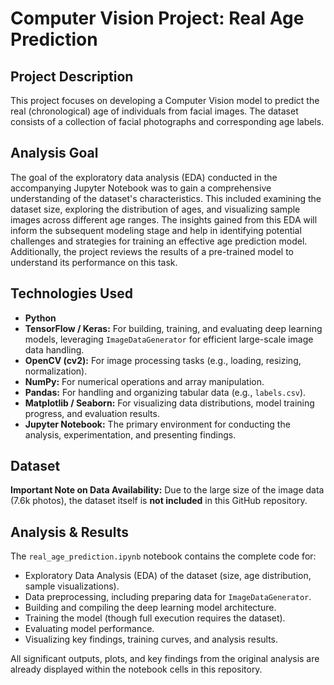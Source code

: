 # Computer Vision Project: Real Age Prediction

## Project Description

This project focuses on developing a Computer Vision model to predict the real (chronological) age of individuals from facial images. The dataset consists of a collection of facial photographs and corresponding age labels.

## Analysis Goal

The goal of the exploratory data analysis (EDA) conducted in the accompanying Jupyter Notebook was to gain a comprehensive understanding of the dataset's characteristics. This included examining the dataset size, exploring the distribution of ages, and visualizing sample images across different age ranges. The insights gained from this EDA will inform the subsequent modeling stage and help in identifying potential challenges and strategies for training an effective age prediction model. Additionally, the project reviews the results of a pre-trained model to understand its performance on this task.

## Technologies Used

* **Python**
* **TensorFlow / Keras:** For building, training, and evaluating deep learning models, leveraging `ImageDataGenerator` for efficient large-scale image data handling.
* **OpenCV (cv2):** For image processing tasks (e.g., loading, resizing, normalization).
* **NumPy:** For numerical operations and array manipulation.
* **Pandas:** For handling and organizing tabular data (e.g., `labels.csv`).
* **Matplotlib / Seaborn:** For visualizing data distributions, model training progress, and evaluation results.
* **Jupyter Notebook:** The primary environment for conducting the analysis, experimentation, and presenting findings.

## Dataset

**Important Note on Data Availability:** Due to the large size of the image data (7.6k photos), the dataset itself is **not included** in this GitHub repository. 

## Analysis & Results

The `real_age_prediction.ipynb` notebook contains the complete code for:
* Exploratory Data Analysis (EDA) of the dataset (size, age distribution, sample visualizations).
* Data preprocessing, including preparing data for `ImageDataGenerator`.
* Building and compiling the deep learning model architecture.
* Training the model (though full execution requires the dataset).
* Evaluating model performance.
* Visualizing key findings, training curves, and analysis results.

All significant outputs, plots, and key findings from the original analysis are already displayed within the notebook cells in this repository.
